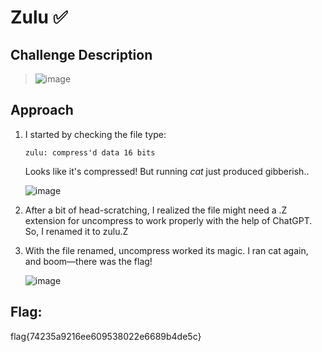 # Zulu ✅

## Challenge Description
> ![image](https://github.com/user-attachments/assets/40a2bc24-4bbc-4d30-b576-581ce02399b7)

## Approach
1. I started by checking the file type:
   
   ```
   zulu: compress'd data 16 bits
   ```
   Looks like it's compressed! But running *cat* just produced gibberish..

   ![image](https://github.com/user-attachments/assets/36c01507-4f7b-4aea-832b-77b87fb77706)

2. After a bit of head-scratching, I realized the file might need a .Z extension for uncompress to work properly with the help of ChatGPT. So, I renamed it to zulu.Z
   
3. With the file renamed, uncompress worked its magic. I ran cat again, and boom—there was the flag!
   
   ![image](https://github.com/user-attachments/assets/1ff03c45-cb5d-4cb7-b54e-efc6ad9d160a)

   
## Flag: 
flag{74235a9216ee609538022e6689b4de5c}




   


